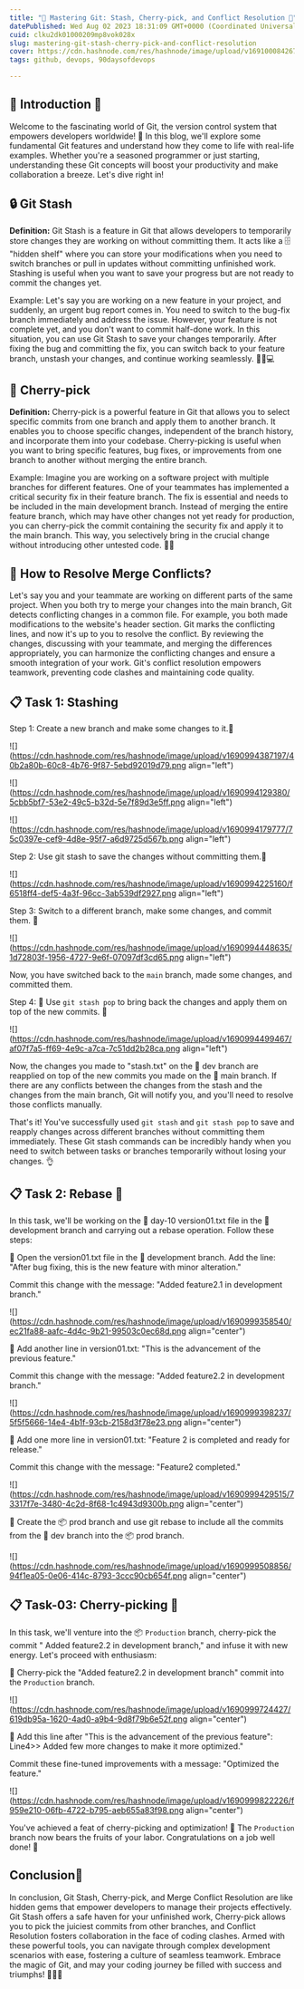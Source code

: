 ```yaml
---
title: "🌟 Mastering Git: Stash, Cherry-pick, and Conflict Resolution 🌟"
datePublished: Wed Aug 02 2023 18:31:09 GMT+0000 (Coordinated Universal Time)
cuid: clku2dk01000209mp8vok028x
slug: mastering-git-stash-cherry-pick-and-conflict-resolution
cover: https://cdn.hashnode.com/res/hashnode/image/upload/v1691000842678/55a2f197-5db3-470d-a0e1-78094e123f49.png
tags: github, devops, 90daysofdevops

---
```


## 🌟 **Introduction** 🌟

Welcome to the fascinating world of Git, the version control system that empowers developers worldwide! 🚀 In this blog, we'll explore some fundamental Git features and understand how they come to life with real-life examples. Whether you're a seasoned programmer or just starting, understanding these Git concepts will boost your productivity and make collaboration a breeze. Let's dive right in!

## 🔒 **Git Stash**

**Definition:** Git Stash is a feature in Git that allows developers to temporarily store changes they are working on without committing them. It acts like a 🗄️ "hidden shelf" where you can store your modifications when you need to switch branches or pull in updates without committing unfinished work. Stashing is useful when you want to save your progress but are not ready to commit the changes yet.

Example: Let's say you are working on a new feature in your project, and suddenly, an urgent bug report comes in. You need to switch to the bug-fix branch immediately and address the issue. However, your feature is not complete yet, and you don't want to commit half-done work. In this situation, you can use Git Stash to save your changes temporarily. After fixing the bug and committing the fix, you can switch back to your feature branch, unstash your changes, and continue working seamlessly. 🏃‍♂️💻

## 🍒 **Cherry-pick**

**Definition:** Cherry-pick is a powerful feature in Git that allows you to select specific commits from one branch and apply them to another branch. It enables you to choose specific changes, independent of the branch history, and incorporate them into your codebase. Cherry-picking is useful when you want to bring specific features, bug fixes, or improvements from one branch to another without merging the entire branch.

Example: Imagine you are working on a software project with multiple branches for different features. One of your teammates has implemented a critical security fix in their feature branch. The fix is essential and needs to be included in the main development branch. Instead of merging the entire feature branch, which may have other changes not yet ready for production, you can cherry-pick the commit containing the security fix and apply it to the main branch. This way, you selectively bring in the crucial change without introducing other untested code. 🍒✨

## 🔄 **How to Resolve Merge Conflicts?**

Let's say you and your teammate are working on different parts of the same project. When you both try to merge your changes into the main branch, Git detects conflicting changes in a common file. For example, you both made modifications to the website's header section. Git marks the conflicting lines, and now it's up to you to resolve the conflict. By reviewing the changes, discussing with your teammate, and merging the differences appropriately, you can harmonize the conflicting changes and ensure a smooth integration of your work. Git's conflict resolution empowers teamwork, preventing code clashes and maintaining code quality.

## **📋 Task 1: Stashing**

Step 1: Create a new branch and make some changes to it.🌿

![](https://cdn.hashnode.com/res/hashnode/image/upload/v1690994387197/40b2a80b-60c8-4b76-9f87-5ebd92019d79.png align="left")

![](https://cdn.hashnode.com/res/hashnode/image/upload/v1690994129380/5cbb5bf7-53e2-49c5-b32d-5e7f89d3e5ff.png align="left")

![](https://cdn.hashnode.com/res/hashnode/image/upload/v1690994179777/75c0397e-cef9-4d8e-95f7-a6d9725d567b.png align="left")

  
Step 2: Use git stash to save the changes without committing them.🔄

![](https://cdn.hashnode.com/res/hashnode/image/upload/v1690994225160/f6518ff4-def5-4a3f-96cc-3ab539df2927.png align="left")

Step 3: Switch to a different branch, make some changes, and commit them. 🌿

![](https://cdn.hashnode.com/res/hashnode/image/upload/v1690994448635/1d72803f-1956-4727-9e6f-07097df3cd65.png align="left")

Now, you have switched back to the `main` branch, made some changes, and committed them.

Step 4: 🔄 Use `git stash pop` to bring back the changes and apply them on top of the new commits. 🌟

![](https://cdn.hashnode.com/res/hashnode/image/upload/v1690994499467/af07f7a5-ff69-4e9c-a7ca-7c51dd2b28ca.png align="left")

Now, the changes you made to "stash.txt" on the 🌱 dev branch are reapplied on top of the new commits you made on the 🚀 main branch. If there are any conflicts between the changes from the stash and the changes from the main branch, Git will notify you, and you'll need to resolve those conflicts manually.

That's it! You've successfully used `git stash` and `git stash pop` to save and reapply changes across different branches without committing them immediately. These Git stash commands can be incredibly handy when you need to switch between tasks or branches temporarily without losing your changes. 👌

## 📋 Task 2: Rebase 🔄

In this task, we'll be working on the 📅 day-10 version01.txt file in the 🌱 development branch and carrying out a rebase operation. Follow these steps:

📝 Open the version01.txt file in the 🌱 development branch. Add the line: "After bug fixing, this is the new feature with minor alteration."

Commit this change with the message: "Added feature2.1 in development branch."

![](https://cdn.hashnode.com/res/hashnode/image/upload/v1690999358540/ec21fa88-aafc-4d4c-9b21-99503c0ec68d.png align="center")

📝 Add another line in version01.txt: "This is the advancement of the previous feature."

Commit this change with the message: "Added feature2.2 in development branch."

![](https://cdn.hashnode.com/res/hashnode/image/upload/v1690999398237/5f5f5666-14e4-4b1f-93cb-2158d3f78e23.png align="center")

📝 Add one more line in version01.txt: "Feature 2 is completed and ready for release."

Commit this change with the message: "Feature2 completed."

![](https://cdn.hashnode.com/res/hashnode/image/upload/v1690999429515/73317f7e-3480-4c2d-8f68-1c4943d9300b.png align="center")

🚀 Create the 📦 prod branch and use git rebase to include all the commits from the 🌱 dev branch into the 📦 prod branch.

![](https://cdn.hashnode.com/res/hashnode/image/upload/v1690999508856/94f1ea05-0e06-414c-8793-3ccc90cb654f.png align="center")

## 📋 **Task-03: Cherry-picking** 🍒

In this task, we'll venture into the 📦 `Production` branch, cherry-pick the commit " Added feature2.2 in development branch," and infuse it with new energy. Let's proceed with enthusiasm:

🍒 Cherry-pick the "Added feature2.2 in development branch" commit into the `Production` branch.

![](https://cdn.hashnode.com/res/hashnode/image/upload/v1690999724427/619db95a-1620-4ad0-a9b4-9d8f79b6e52f.png align="center")

  
📝 Add this line after "This is the advancement of the previous feature": Line4&gt;&gt; Added few more changes to make it more optimized."

Commit these fine-tuned improvements with a message: "Optimized the feature."

![](https://cdn.hashnode.com/res/hashnode/image/upload/v1690999822226/f959e210-06fb-4722-b795-aeb655a83f98.png align="center")

  
You've achieved a feat of cherry-picking and optimization! 🌟 The `Production` branch now bears the fruits of your labor. Congratulations on a job well done! 🎉

## **Conclusion**🌟

In conclusion, Git Stash, Cherry-pick, and Merge Conflict Resolution are like hidden gems that empower developers to manage their projects effectively. Git Stash offers a safe haven for your unfinished work, Cherry-pick allows you to pick the juiciest commits from other branches, and Conflict Resolution fosters collaboration in the face of coding clashes. Armed with these powerful tools, you can navigate through complex development scenarios with ease, fostering a culture of seamless teamwork. Embrace the magic of Git, and may your coding journey be filled with success and triumphs! 🚀🎉🔧